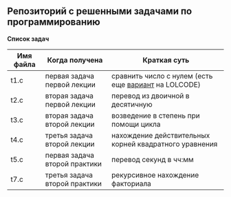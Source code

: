 ## Репозиторий с решенными задачами по программированию

**Список задач**

Имя файла | Когда получена | Краткая суть
--- | --- | --- 
t1.c | первая задача первой лекции | сравнить число с нулем  (есть еще [вариант](https://github.com/aulandsdalen/lolcat) на LOLCODE)
t2.c | вторая задача первой лекции | перевод из двоичной в десятичную
t3.c | вторая задача второй лекции | возведение в степень при помощи цикла
t4.c | третья задача второй лекции |нахождение действительных корней квадратного уравнения
t5.c | первая задача второй практики | перевод секунд в чч:мм
t7.c | третья задача второй практики | рекурсивное нахождение факториала